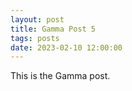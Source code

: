 ```yaml
---
layout: post
title: Gamma Post 5
tags: posts
date: 2023-02-10 12:00:00
---
```


This is the Gamma post.